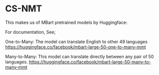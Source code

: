 # CS-NMT

This makes us of MBart pretrained models by Huggingface:

For documentation, See;

One-to-Many: The model can translate English to other 49 languages
https://huggingface.co/facebook/mbart-large-50-one-to-many-mmt


Many-to-Many: This model can translate directly between any pair of 50 languages.
https://huggingface.co/facebook/mbart-large-50-many-to-many-mmt

